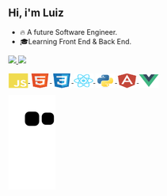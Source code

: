 ## Hi, i'm Luiz

 - 🔥 A future Software Engineer.
 - 🎓Learning Front End & Back End.
 <div>
  <a href="https://github.com/Luukzy">
  <img height="150em" src="https://github-readme-stats.vercel.app/api?username=Luukzy&show_icons=true&theme=radical"/>
  <img height="150em" src="https://github-readme-stats.vercel.app/api/top-langs/?username=Luukzy&layout=compact&langs_count=7&theme=radical"/>
</div>
<div style="display: inline_block"><br>
  <img align="center" alt="Rafa-Js" height="30" width="40" src="https://raw.githubusercontent.com/devicons/devicon/master/icons/javascript/javascript-plain.svg">
  <img align="center" alt="Rafa-HTML" height="30" width="40" src="https://raw.githubusercontent.com/devicons/devicon/master/icons/html5/html5-original.svg">
  <img align="center" alt="Rafa-CSS" height="30" width="40" src="https://raw.githubusercontent.com/devicons/devicon/master/icons/css3/css3-original.svg">
  <img align="center" alt="Rafa-React" height="30" width="40" src="https://raw.githubusercontent.com/devicons/devicon/master/icons/react/react-original.svg">
 <img align="center" alt="Rafa-Python" height="30" width="40" src="https://raw.githubusercontent.com/devicons/devicon/master/icons/python/python-original.svg">
 <img align="center" alt="Rafa-Ts" height="30" width="40" src="https://github.com/devicons/devicon/blob/master/icons/angularjs/angularjs-plain.svg">
  <img align="center" alt="Rafa-React" height="30" width="40" src="https://github.com/devicons/devicon/blob/master/icons/vuejs/vuejs-original.svg">
 
 ![Snake animation](https://github.com/Luukzy/Luukzy/blob/output/github-contribution-grid-snake.svg)
  
</div>
